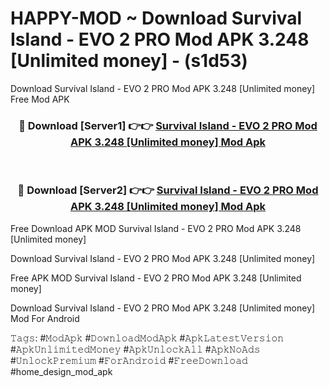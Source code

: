 # HAPPY-MOD ~ Download Survival Island - EVO 2 PRO Mod APK 3.248 [Unlimited money] - (s1d53)
Download Survival Island - EVO 2 PRO Mod APK 3.248 [Unlimited money] Free Mod APK

<div align="center">
<h3>🔴 Download [Server1] 👉👉 <a href="https://apk-comot.site?title=Survival_Island_-_EVO_2_PRO_Mod_APK_3.248_[Unlimited_money]">Survival Island - EVO 2 PRO Mod APK 3.248 [Unlimited money] Mod Apk</a></h3><br>

<h3>🔴 Download [Server2] 👉👉 <a href="https://apk-comot.site?title=Survival_Island_-_EVO_2_PRO_Mod_APK_3.248_[Unlimited_money]">Survival Island - EVO 2 PRO Mod APK 3.248 [Unlimited money] Mod Apk</a></h3>
</div>


Free Download APK MOD Survival Island - EVO 2 PRO Mod APK 3.248 [Unlimited money]

Download Survival Island - EVO 2 PRO Mod APK 3.248 [Unlimited money] 

Free APK MOD Survival Island - EVO 2 PRO Mod APK 3.248 [Unlimited money] 

Download Survival Island - EVO 2 PRO Mod APK 3.248 [Unlimited money] Mod For Android

𝚃𝚊𝚐𝚜: #𝙼𝚘𝚍𝙰𝚙𝚔 #𝙳𝚘𝚠𝚗𝚕𝚘𝚊𝚍𝙼𝚘𝚍𝙰𝚙𝚔 #𝙰𝚙𝚔𝙻𝚊𝚝𝚎𝚜𝚝𝚅𝚎𝚛𝚜𝚒𝚘𝚗 #𝙰𝚙𝚔𝚄𝚗𝚕𝚒𝚖𝚒𝚝𝚎𝚍𝙼𝚘𝚗𝚎𝚢 #𝙰𝚙𝚔𝚄𝚗𝚕𝚘𝚌𝚔𝙰𝚕𝚕 #𝙰𝚙𝚔𝙽𝚘𝙰𝚍𝚜 #𝚄𝚗𝚕𝚘𝚌𝚔𝙿𝚛𝚎𝚖𝚒𝚞𝚖 #𝙵𝚘𝚛𝙰𝚗𝚍𝚛𝚘𝚒𝚍 #𝙵𝚛𝚎𝚎𝙳𝚘𝚠𝚗𝚕𝚘𝚊𝚍 #home_design_mod_apk